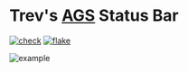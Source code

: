 # Trev's [AGS](https://github.com/Aylur/ags) Status Bar

[![check](https://img.shields.io/github/actions/workflow/status/spotdemo4/trevbar/check.yaml?logo=GitHub&logoColor=%23cdd6f4&label=check&labelColor=%2311111b)](https://github.com/spotdemo4/trevbar/actions/workflows/check.yaml)
[![flake](https://img.shields.io/github/actions/workflow/status/spotdemo4/trevbar/flake.yaml?logo=nixos&logoColor=%2389dceb&label=flake&labelColor=%2311111b)](https://github.com/spotdemo4/trevbar/actions/workflows/flake.yaml)

![example](https://i.imgur.com/PXb8bNy.png)
